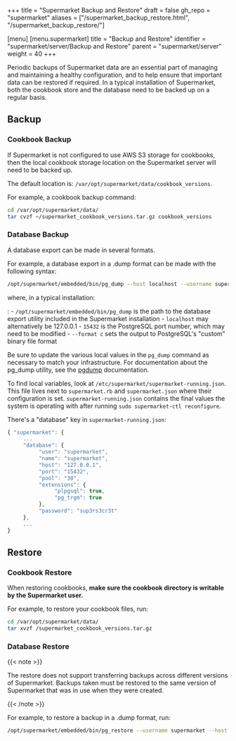 +++
title = "Supermarket Backup and Restore"
draft = false
gh_repo = "supermarket"
aliases = ["/supermarket_backup_restore.html", "/supermarket_backup_restore/"]

[menu]
  [menu.supermarket]
    title = "Backup and Restore"
    identifier = "supermarket/server/Backup and Restore"
    parent = "supermarket/server"
    weight = 40
+++

Periodic backups of Supermarket data are an essential part of managing and maintaining a healthy configuration, and to help ensure that important data can be restored if required. In a typical installation of Supermarket, both the cookbook store and the database need to be backed up on a regular basis.

## Backup

### Cookbook Backup

If Supermarket is not configured to use AWS S3 storage for cookbooks, then the local cookbook storage location on the Supermarket server will need to be backed up.

The default location is: `/var/opt/supermarket/data/cookbook_versions`.

For example, a cookbook backup command:

```bash
cd /var/opt/supermarket/data/
tar cvzf ~/supermarket_cookbook_versions.tar.gz cookbook_versions
```

### Database Backup

A database export can be made in several formats.

For example, a database export in a .dump format can be made with the following syntax:

```bash
/opt/supermarket/embedded/bin/pg_dump --host localhost --username supermarket --dbname supermarket --port 15432 --format c --blobs --verbose --file ~/supermarket_database_backup.dump
```

where, in a typical installation:

:   - `/opt/supermarket/embedded/bin/pg_dump` is the path to the database export utility included in the Supermarket installation
    - `localhost` may alternatively be 127.0.0.1
    - `15432` is the PostgreSQL port number, which may need to be modified
    - `--format c` sets the output to PostgreSQL's "custom" binary file format

Be sure to update the various local values in the `pg_dump` command as necessary to match your infrastructure. For documentation about the pg_dump utility, see the [pgdump](https://www.postgresql.org/docs/9.3/app-pgdump.html) documentation.

To find local variables, look at `/etc/supermarket/supermarket-running.json`. This file lives next to `supermarket.rb` and `supermarket.json` where their configuration is set. `supermarket-running.json` contains the final values the system is operating with after running `sudo supermarket-ctl reconfigure`.

There's a "database" key in `supermarket-running.json`:

```javascript
{ "supermarket": {
     ...
     "database": {
          "user": "supermarket",
          "name": "supermarket",
          "host": "127.0.0.1",
          "port": "15432",
          "pool": "30",
          "extensions": {
               "plpgsql": true,
               "pg_trgm": true
          },
          "password": "sup3rs3cr3t"
     },
     ...
}
```

## Restore

### Cookbook Restore

When restoring cookbooks, **make sure the cookbook directory is writable by the Supermarket user.**

For example, to restore your cookbook files, run:

```bash
cd /var/opt/supermarket/data/
tar xvzf /supermarket_cookbook_versions.tar.gz
```

### Database Restore

{{< note >}}

The restore does not support transferring backups across different versions of Supermarket. Backups taken must be restored to the same version of Supermarket that was in use when they were created.

{{< /note >}}

For example, to restore a backup in a .dump format, run:

```bash
/opt/supermarket/embedded/bin/pg_restore --username supermarket --host localhost --port 15432 --clean --no-acl --no-owner --dbname supermarket --verbose ~/supermarket_database_backup.dump
```
